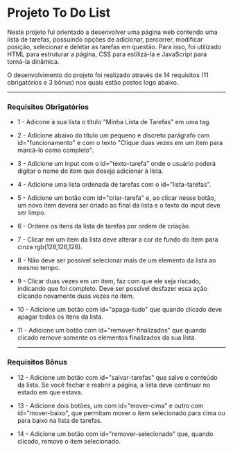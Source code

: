 # Projeto To Do List

Neste projeto fui orientado a desenvolver uma página web contendo uma lista de tarefas, possuindo opções de adicionar, percorrer, modificar posição, selecionar e deletar as tarefas em questão. Para isso, foi utilizado HTML para estruturar a página, CSS para estilizá-la e JavaScript para torná-la dinâmica.

O desenvolvimento do projeto foi realizado através de 14 requisitos (11 obrigatórios e 3 bônus) nos quais estão postos logo abaixo.

___

### Requisitos Obrigatórios

- 1 - Adicone à sua lista o título "Minha Lista de Tarefas" em uma tag.

- 2 - Adicione abaixo do título um pequeno e discreto parágrafo com id="funcionamento" e com o texto "Clique duas vezes em um item para marcá-lo como completo".

- 3 - Adicione um input com o id="texto-tarefa" onde o usuário poderá digitar o nome do item que deseja adicionar à lista.

- 4 - Adicione uma lista ordenada de tarefas com o id="lista-tarefas".

- 5 - Adicione um botão com id="criar-tarefa" e, ao clicar nesse botão, um novo item deverá ser criado ao final da lista e o texto do input deve ser limpo.

- 6 - Ordene os itens da lista de tarefas por ordem de criação.

- 7 - Clicar em um item da lista deve alterar a cor de fundo do item para cinza rgb(128,128,128).

- 8 - Não deve ser possível selecionar mais de um elemento da lista ao mesmo tempo.

- 9 - Clicar duas vezes em um item, faz com que ele seja riscado, indicando que foi completo. Deve ser possível desfazer essa ação clicando novamente duas vezes no item.

- 10 - Adicione um botão com id="apaga-tudo" que quando clicado deve apagar todos os itens da lista.

- 11 - Adicione um botão com id="remover-finalizados" que quando clicado remove somente os elementos finalizados da sua lista.
  ___

### Requisitos Bônus

- 12 - Adicione um botão com id="salvar-tarefas" que salve o conteúdo da lista. Se você fechar e reabrir a página, a lista deve continuar no estado em que estava.

- 13 - Adicione dois botões, um com id="mover-cima" e outro com id="mover-baixo", que permitam mover o item selecionado para cima ou para baixo na lista de tarefas.

- 14 - Adicione um botão com id="remover-selecionado" que, quando clicado, remove o item selecionado.
